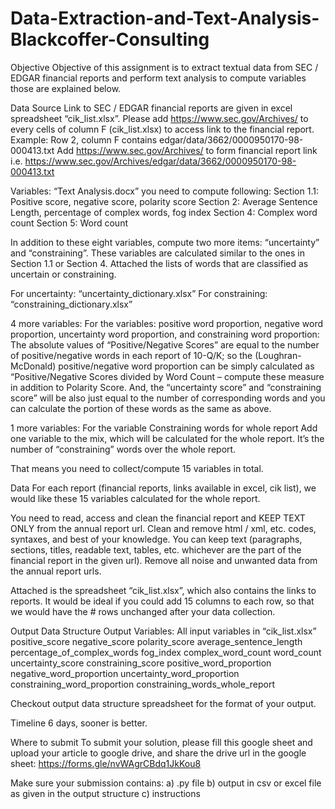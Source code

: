 # Data-Extraction-and-Text-Analysis-Blackcoffer-Consulting

Objective
Objective of this assignment is to extract textual data from SEC / EDGAR financial reports and perform text analysis to compute variables those are explained below. 

Data Source
Link to SEC / EDGAR financial reports are given in excel spreadsheet “cik_list.xlsx”. 
Please add https://www.sec.gov/Archives/ to every cells of column F (cik_list.xlsx) to access link to the financial report. 
Example: Row 2, column F contains edgar/data/3662/0000950170-98-000413.txt
Add https://www.sec.gov/Archives/ to form financial report link i.e. 
https://www.sec.gov/Archives/edgar/data/3662/0000950170-98-000413.txt 

Variables:
“Text Analysis.docx” you need to compute following: 
Section 1.1: Positive score, negative score, polarity score
Section 2: Average Sentence Length, percentage of complex words, fog index
Section 4: Complex word count
Section 5: Word count
 
In addition to these eight variables, compute two more items: “uncertainty” and “constraining”. These variables are calculated similar to the ones in Section 1.1 or Section 4. Attached the lists of words that are classified as uncertain or constraining.
 
For uncertainty: “uncertainty_dictionary.xlsx”
For constraining: “constraining_dictionary.xlsx”
 
4 more variables:
For the variables: positive word proportion, negative word proportion, uncertainty word proportion, and constraining word proportion:
The absolute values of “Positive/Negative Scores” are equal to the number of positive/negative words in each report of 10-Q/K; so the (Loughran-McDonald) positive/negative word proportion can be simply calculated as “Positive/Negative Scores divided by Word Count – compute these measure in addition to Polarity Score.  And, the “uncertainty score” and “constraining score” will be also just equal to the number of corresponding words and you can calculate the portion of these words as the same as above.  
 
1 more variables:
For the variable Constraining words for whole report
Add one variable to the mix, which will be calculated for the whole report. It’s the number of “constraining” words over the whole report.
 
That means you need to collect/compute 15 variables in total.
 
Data
For each report (financial reports, links available in excel, cik list), we would like these 15 variables calculated for the whole report. 
 
You need to read, access and clean the financial report and KEEP TEXT ONLY from the annual report url. Clean and remove html / xml, etc. codes, syntaxes, and best of your knowledge. You can keep text (paragraphs, sections, titles, readable text, tables, etc. whichever are the part of the financial report in the given url). Remove all noise and unwanted data from the annual report urls.
 
Attached is the spreadsheet “cik_list.xlsx”, which also contains the links to reports. It would be ideal if you could add 15 columns to each row, so that we would have the # rows unchanged after your data collection.

Output Data Structure
Output Variables: 
All input variables in “cik_list.xlsx”
positive_score
negative_score
polarity_score
average_sentence_length
percentage_of_complex_words
fog_index
complex_word_count
word_count
uncertainty_score
constraining_score
positive_word_proportion
negative_word_proportion
uncertainty_word_proportion
constraining_word_proportion
constraining_words_whole_report

Checkout output data structure spreadsheet for the format of your output. 

Timeline
6 days, sooner is better. 

Where to submit
To submit your solution, please fill this google sheet and upload your article to google drive, and share the drive url in the google sheet: https://forms.gle/nvWAgrCBdq1JkKou8 

Make sure your submission contains:
a) .py file
b) output in csv or excel file as given in the output structure
c) instructions
